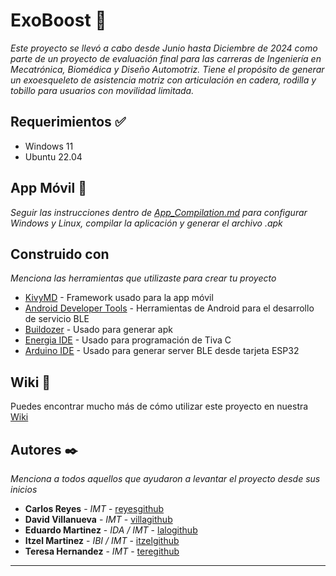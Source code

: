 # ExoBoost 🦿

_Este proyecto se llevó a cabo desde Junio hasta Diciembre de 2024 como parte de un proyecto de evaluación final para las carreras de Ingeniería en Mecatrónica, Biomédica y Diseño Automotriz. Tiene el propósito de generar un exoesqueleto de asistencia motriz con articulación en cadera, rodilla y tobillo para usuarios con movilidad limitada._


## Requerimientos ✅

* Windows 11
* Ubuntu 22.04

## App Móvil 📱

_Seguir las instrucciones dentro de [App_Compilation.md](linkdelarchivo) para configurar Windows y Linux, compilar la aplicación y generar el archivo .apk_

## Construido con 

_Menciona las herramientas que utilizaste para crear tu proyecto_

* [KivyMD](http://www.dropwizard.io/1.0.2/docs/) - Framework usado para la app móvil
* [Android Developer Tools](https://maven.apache.org/) - Herramientas de Android para el desarrollo de servicio BLE
* [Buildozer](https://rometools.github.io/rome/) - Usado para generar apk
* [Energia IDE](linkenergiaide) - Usado para programación de Tiva C
* [Arduino IDE](linkdownload) - Usado para generar server BLE desde tarjeta ESP32

## Wiki 📖

Puedes encontrar mucho más de cómo utilizar este proyecto en nuestra [Wiki](https://github.com/tu/proyecto/wiki)

## Autores ✒️

_Menciona a todos aquellos que ayudaron a levantar el proyecto desde sus inicios_

* **Carlos Reyes** - *IMT* - [reyesgithub](#https://github.com/carlosreyesb)
* **David Villanueva** - *IMT* - [villagithub](#https://github.com/david-villanueva-02)
* **Eduardo Martinez** - *IDA / IMT* - [lalogithub](#lalogithub)
* **Itzel Martinez** - *IBI / IMT* - [itzelgithub](#itzelgithub)
* **Teresa Hernandez** - *IMT* - [teregithub](#https://github.com/Teresa-hdz)


---
